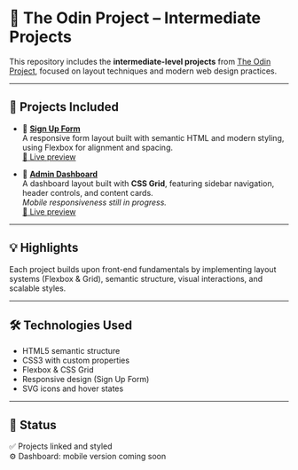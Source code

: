 # 🧱 The Odin Project – Intermediate Projects

This repository includes the **intermediate-level projects** from [The Odin Project](https://www.theodinproject.com/paths/full-stack-javascript), focused on layout techniques and modern web design practices.

---

## 📁 Projects Included

- 🔹 **[Sign Up Form](./pages/sing-up-form/index.html)**  
  A responsive form layout built with semantic HTML and modern styling, using Flexbox for alignment and spacing.  
  [🔗 Live preview](https://caimanbrujo.github.io/the-odin-project-intermediate/pages/sing-up-form/)

- 🔹 **[Admin Dashboard](./index.html)**  
  A dashboard layout built with **CSS Grid**, featuring sidebar navigation, header controls, and content cards.  
  _Mobile responsiveness still in progress._  
  [🔗 Live preview](https://caimanbrujo.github.io/the-odin-project-intermediate/)

---

## 💡 Highlights

Each project builds upon front-end fundamentals by implementing layout systems (Flexbox & Grid), semantic structure, visual interactions, and scalable styles.

---

## 🛠️ Technologies Used

- HTML5 semantic structure
- CSS3 with custom properties
- Flexbox & CSS Grid
- Responsive design (Sign Up Form)
- SVG icons and hover states

---

## 📝 Status

✅ Projects linked and styled  
⚙️ Dashboard: mobile version coming soon
